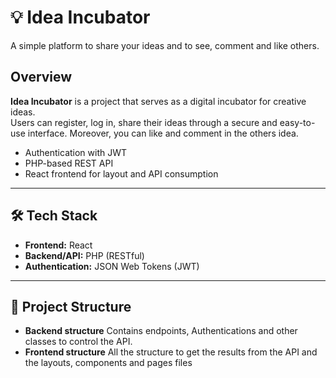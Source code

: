 # 💡 Idea Incubator

A simple platform to share your ideas and to see, comment and like others.

## Overview

**Idea Incubator** is a project that serves as a digital incubator for creative ideas.  
Users can register, log in, share their ideas through a secure and easy-to-use interface.
Moreover, you can like and comment in the others idea.

-  Authentication with JWT
-  PHP-based REST API
-  React frontend for layout and API consumption

---

## 🛠️ Tech Stack

- **Frontend:** React
- **Backend/API:** PHP (RESTful)
- **Authentication:** JSON Web Tokens (JWT)

---

## 📂 Project Structure

- **Backend structure** Contains endpoints, Authentications and other classes to control the API.
- **Frontend structure** All the structure to get the results from the API and the layouts, components and pages files

